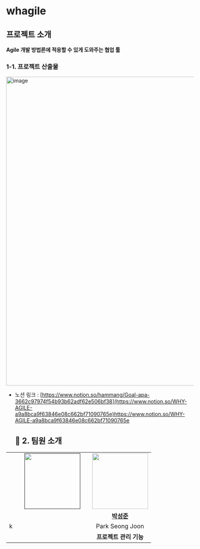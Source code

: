 # whagile
## 프로젝트 소개 
**Agile 개발 방법론에 적응할 수 있게 도와주는 협업 툴**
### 1-1. 프로젝트 산출물
<img width="831" alt="image" src="https://github.com/myrhymetree/whagile/assets/94158097/3be39555-b319-4285-ac99-1493130cd994">

* 노션 링크 : [https://www.notion.so/hammang/Goal-apa-3662c97974f54b93b62adf62e506bf38](https://www.notion.so/WHY-AGILE-a9a8bca9f63846e08c662bf71090765e)https://www.notion.so/WHY-AGILE-a9a8bca9f63846e08c662bf71090765e

  ## 👋 2. 팀원 소개
<table>
  <tr>
    <td align="center"><a href="" width="150px;" alt="">
    <td align="center"><a href="" width="150px;" alt="">
    <td align="center"><a href=""><img src="" width="150px;" alt="">
    <td align="center"><a href=""><img src=" width="150px;" alt="">
    <td align="center"><a href="https://github.com/myrhymetree"><img src="https://avatars.githubusercontent.com/myrhymetree" width="150px;" alt="">
    </td>
  </tr>
  <tr>
    <td align="center"><a href=""><b></b></td>
    <td align="center"><a href=""><b></b></td>
    <td align="center"><a href=""><b></b></td>
    <td align="center"><a href=""><b></b></td>
    <td align="center"><a href="https://github.com/myrhymetree"><b>박성준</b></td>
  </tr>

  <tr>
    <td align="center">k</td>
    <td align="center"></td>
    <td align="center"></td>
    <td align="center"></td>
    <td align="center">Park Seong Joon</td>
  </tr>
    <tr>
    <td align="center"><strong></strong></td>
    <td align="center"><strong></strong></td>
    <td align="center"><strong></strong></td>
    <td align="center"><strong></strong></td>
    <td align="center"><strong>프로젝트 관리 기능</strong></td>
  </tr>
</table>

